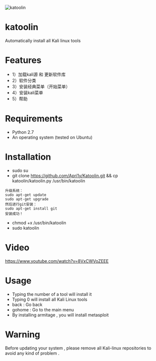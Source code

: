 ![katoolin](https://cloud.githubusercontent.com/assets/8742190/9415562/83397aae-4840-11e5-8f72-28dfffcc70a9.png)
# katoolin
Automatically install all Kali linux tools

# Features
- 1）加载kali源 和 更新软件库
- 2）软件分类
- 3）安装经典菜单（开始菜单）
- 4）安装kali菜单
- 5）帮助

# Requirements
- Python 2.7
- An operating system (tested on Ubuntu)

# Installation
- sudo su
- git clone https://github.com/Apri1y/Katoolin.git && cp katoolin/katoolin.py /usr/bin/katoolin

```
升级系统： 
sudo apt-get update 
sudo apt-get upgrade 
然后进行git安装： 
sudo apt-get install git 
安装成功！
```

- chmod +x /usr/bin/katoolin
- sudo katoolin 

# Video
https://www.youtube.com/watch?v=8VxCWVoZEEE

# Usage
- Typing the number of a tool will install it
- Typing 0 will install all Kali Linux tools
- back : Go back
- gohome : Go to the main menu
- By installing armitage , you will install metasploit

# Warning
Before updating your system , please remove all Kali-linux repositories to avoid any kind of problem .


